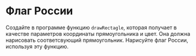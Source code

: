 # Флаг России

Создайте в программе функцию `drawRectagle`, которая получает в
качестве параметров координаты прямоугольника и цвет.
Она должна нарисовать соответсвующий прямоугольник.
Нарисуйте флаг России, используя эту функцию.
